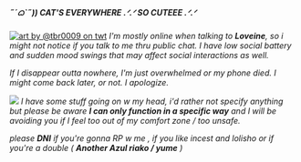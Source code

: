 ##### ˶ˊᜊˋ˶)) CAT'S EVERYWHERE .ᐟ.ᐟ SO CUTEEE .ᐟ.ᐟ
[![art by @tbr0009 on twt](https://files.catbox.moe/5ehs0l.png)](https://x.com/tbr0009/status/1921899870085861426?t=kX4GveYS-zV75c_gPcI33w&s=19)
 _I'm mostly online when talking to **Loveine**, so i might not notice if you talk to me thru public chat. I have low social battery and sudden mood swings that may affect social interactions as well._

_If I disappear outta nowhere, I'm just overwhelmed or my phone died. I might come back later, or not. I apologize._

![](https://files.catbox.moe/35a2ai.png)
_I have some stuff going on w my head, i'd rather not specify anything but please be aware **I can only function in a specific way** and I will be avoiding you if I feel too out of my comfort zone / too unsafe._

_please **DNI** if you're gonna RP w me , if you like incest and lolisho or if you're a double ( **Another Azul riako / yume** )_
<!--
**gloomiau/gloomiau** is a ✨ _special_ ✨ repository because its `README.md` (this file) appears on your GitHub profile.

Here are some ideas to get you started:

- 🔭 I’m currently working on ...
- 🌱 I’m currently learning ...
- 👯 I’m looking to collaborate on ...
- 🤔 I’m looking for help with ...
- 💬 Ask me about ...
- 📫 How to reach me: ...
- 😄 Pronouns: ...
- ⚡ Fun fact: ...
-->
